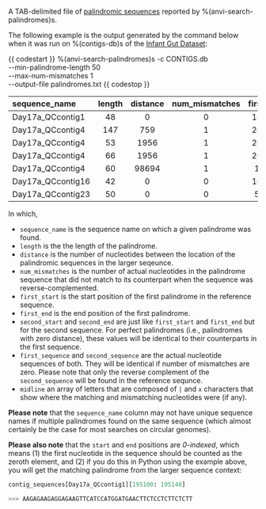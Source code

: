 A TAB-delimited file of [palindromic sequences](https://en.wikipedia.org/wiki/Palindromic_sequence) reported by %(anvi-search-palindromes)s.

The following example is the output generated by the command below when it was run on %(contigs-db)s of the [Infant Gut Dataset](/tutorials/infant-gut/#downloading-the-pre-packaged-infant-gut-dataset):

{{ codestart }}
%(anvi-search-palindromes)s -c CONTIGS.db \
                         --min-palindrome-length 50 \
                         --max-num-mismatches 1 \
                         --output-file palindromes.txt
{{ codestop }}

|sequence_name|length|distance|num_mismatches|first_start|first_end|first_sequence|second_start|second_end|second_sequence|midline|
|:--|:--:|:--:|:--:|:--:|:--:|:--:|:--:|:--:|:--:|:--:|
|Day17a_QCcontig1|48|0|0|195100|195148|AAGAGAAGAGGAGAAGTTCATCCATGGATGAACTTCTCCTCTTCTCTT|195100|195148|AAGAGAAGAGGAGAAGTTCATCCATGGATGAACTTCTCCTCTTCTCTT|`||||||||||||||||||||||||||||||||||||||||||||||||`|
|Day17a_QCcontig4|147|759|1|268872|269019|TTTCGTAATACTTTTTTGCAGTAGGCATCAAATTGGTGTTGTATAGATTTCTCATTATAATTTTGTTGCATGATAATATGCTCCTTTTTCCCCTTTCCACTAATACAACAATCAGAGAGCCCCTTTTTTTCGAAAAAGCTAGAAAAA|269631|269778|TTTCGTAATACTTTTTTGCAGTAGGCATCAAATTGGTGTTGTATAGATTTCTCATTATAATTTTGTTGCATGATAATATGCTCCTTTTTCCCCTTTCCACTAATACAACAATCAGAGAGCCCCTTTTTTTCGAAAAAACTAGAAAAA|`|||||||||||||||||||||||||||||||||||||||||||||||||||||||||||||||||||||||||||||||||||||||||||||||||||||||||||||||||||||||||||||||||||||||||x|||||||||`|
|Day17a_QCcontig4|53|1956|1|268237|268290|CAGCTGCTTTTGTCAAAAGCACATAGGAATTTCACCTCTCCCCAAGTTTACGG|270193|270246|CAGCTGCTTTTGTCAAAAGCACATAGGAATTTCACCTCTCTCCAAGTTTACGG|`||||||||||||||||||||||||||||||||||||||||x||||||||||||`|
|Day17a_QCcontig4|66|1956|1|268325|268391|ATCATCACTTTTTATTGACTATAAAAATTATTTTAGAATATTTATCGCTCCTTCTTTACGATAAGA|270281|270347|ATCATCACTTTTTATTGACTATAAAAATTATTTTAGAATGTTTATCGCTCCTTCTTTACGATAAGA|`|||||||||||||||||||||||||||||||||||||||x||||||||||||||||||||||||||`|
|Day17a_QCcontig4|60|98694|1|16368|16428|AGAACAATTTTCGGAAATTCCTTCTTATTTCTCGGAGTTAAACGCTTCTGTCCCGACCTC|115062|115122|AGAACAATTTTCGGAAATTCCTTCTTATTTCTCGGAGTTAAACACTTCTGTCCCGACCTC|`|||||||||||||||||||||||||||||||||||||||||||x||||||||||||||||`|
|Day17a_QCcontig16|42|0|0|105735|105777|AAAAAGAACGCTCTTTTGCTTAAGCAAAAGAGCGTTCTTTTT|105735|105777|AAAAAGAACGCTCTTTTGCTTAAGCAAAAGAGCGTTCTTTTT|`||||||||||||||||||||||||||||||||||||||||||`|
|Day17a_QCcontig23|50|0|0|51287|51337|ATAAATAAACAGAGGCCTTAGAAATATTTCTAAGGCCTCTGTTTATTTAT|51287|51337|ATAAATAAACAGAGGCCTTAGAAATATTTCTAAGGCCTCTGTTTATTTAT|`||||||||||||||||||||||||||||||||||||||||||||||||||`|

In which,

* `sequence_name` is the sequence name on which a given palindrome was found.
* `length` is the the length of the palindrome.
* `distance` is the number of nucleotides between the location of the palindromic sequences in the larger seqeunce.
* `num_mismatches` is the number of actual nucleotides in the palindrome sequence that did not match to its counterpart when the sequence was reverse-complemented.
* `first_start` is the start position of the first palindrome in the reference sequence.
* `first_end` is the end position of the first palindrome.
* `second_start` and `second_end` are just like `first_start` and `first_end` but for the second sequence. For perfect palindromes (i.e., palindromes with zero distance), these values will be identical to their counterparts in the first sequence.
* `first_sequence` and `second_sequence` are the actual nucleotide sequences of both. They will be identical if number of mismatches are zero. Please note that only the reverse complement of the `second_sequence` will be found in the reference sequnce.
* `midline` an array of letters that are composed of `|` and `x` characters that show where the matching and mismatching nucleotides were (if any).

**Please note** that the `sequence_name` column may not have unique sequence names if multiple palindromes found on the same sequence (which almost certainly be the case for most searches on circular genomes).

**Please also note** that the `start` and `end` positions are *0-indexed*, which means (1) the first nucleotide in the sequence should be counted as the zeroth element, and (2) if you do this in Python using the example above, you will get the matching palindrome from the larger sequence context:

``` python
contig_sequences[Day17a_QCcontig1][195100: 195148]

>>> AAGAGAAGAGGAGAAGTTCATCCATGGATGAACTTCTCCTCTTCTCTT
```